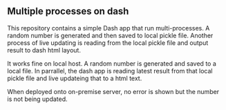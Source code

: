 ## Multiple processes on dash

This repository contains a simple Dash app that run multi-processes. A random number is generated and then saved to local pickle file. Another process of live updating is reading from the local pickle file and output result to dash html layout. 

It works fine on local host. A random number is generated and saved to a local file. In parrallel, the dash app is reading latest result from that local pickle file and live updateing that to a html text. 

When deployed onto on-premise server, no error is shown but the number is not being updated. 
